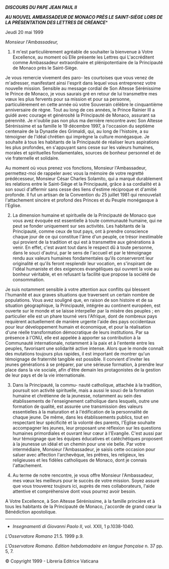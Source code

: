 ***DISCOURS DU PAPE JEAN PAUL II***

***AU NOUVEL AMBASSADEUR DE MONACO PRÈS LE SAINT-SIÈGE LORS DE LA PRÉSENTATION DES LETTRES DE CRÉANCE****

Jeudi 20 mai 1999

*Monsieur l'Ambassadeur,*

1. Il m'est particulièrement agréable de souhaiter la bienvenue à Votre Excellence, au moment où Elle présente les Lettres qui L'accréditent comme Ambassadeur extraordinaire et plénipotentiaire de la Principauté de Monaco près le Saint-Siège.

Je vous remercie vivement des paro- les courtoises que vous venez de m'adresser, manifestant ainsi l'esprit dans lequel vous entreprenez votre nouvelle mission. Sensible au message cordial de Son Altesse Sérénissime le Prince de Monaco, je vous saurais gré en retour de lui transmettre mes vœux les plus fervents pour sa mission et pour sa personne, particulièrement en cette année où votre Souverain célèbre le cinquantième anniversaire de règne. Tout au long de ces années, le Prince Rainier III a guidé avec courage et générosité la Principauté de Monaco, assurant sa pérennité. Je n'oublie pas non plus ma dernière rencontre avec Son Altesse Sérénissime et sa famille le 19 décembre 1997, à l'occasion du septième centenaire de la Dynastie des Grimaldi, qui, au long de l'histoire, a su témoigner de l'idéal chrétien qui imprègne la culture monégasque. Je souhaite à tous les habitants de la Principauté de réaliser leurs aspirations les plus profondes, en s'appuyant sans cesse sur les valeurs humaines, morales et spirituelles fondamentales, sources de bonheur personnel et de vie fraternelle et solidaire.

Au moment où vous prenez vos fonctions, Monsieur l'Ambassadeur, permettez-moi de rappeler avec vous la mémoire de votre regretté prédécesseur, Monsieur César Charles Solamito, qui a marqué durablement les relations entre le Saint-Siège et la Principauté, grâce à sa cordialité et à son souci d'affermir sans cesse des liens d'estime réciproque et d'amitié profonde. Il fut un artisan de la Convention du 25 juillet 1981 qui renouvelait l'attachement sincère et profond des Princes et du Peuple monégasque à l'Eglise.

2. La dimension humaine et spirituelle de la Principauté de Monaco que vous avez évoquée est essentielle à toute communauté humaine, qui ne peut se fonder uniquement sur ses activités. Les habitants de la Principauté, comme ceux de tout pays, ont à prendre conscience chaque jour de ce qui constitue l'âme d'un peuple, ce trésor inestimable qui provient de la tradition et qui est à transmettre aux générations à venir. En effet, c'est avant tout dans le respect dû à toute personne, dans le souci d'autrui, par le sens de l'accueil et par le témoignage rendu aux valeurs humaines fondamentales qu'ils conserveront leur originalité et qu'ils feront resplendir leur vocation, en s'inspirant de l'idéal humaniste et des exigences évangéliques qui ouvrent la voie au bonheur véritable, et en refusant la facilité que propose la société de consommation.

Je suis notamment sensible à votre attention aux conflits qui blessent l'humanité et aux graves situations que traversent un certain nombre de populations. Vous avez souligné que, en raison de son histoire et de sa situation géographique, la Principauté, intégrée au continent européen, est ouverte sur le monde et se laisse interpeller par la misère des peuples ; en particulier elle est un phare tourné vers l'Afrique, dont de nombreux pays requièrent actuellement de manière urgente l'aide des pays occidentaux pour leur développement humain et économique, et pour la réalisation d'une réelle transformation démocratique de leurs institutions. Par sa présence à l'ONU, elle est appelée à apporter sa contribution à la Communauté internationale, notamment à la paix et à l'entente entre les peuples, favorisant une solidarité active intense. Alors que le monde connaît des mutations toujours plus rapides, il est important de montrer qu'un témoignage de fraternité tangible est possible. Il convient d'inviter les jeunes générations à se préparer, par une sérieuse formation, à prendre leur place dans la vie sociale, afin d'être demain les protagonistes de la gestion de leur pays et de la vie internationale.

3. Dans la Principauté, la commu- nauté catholique, attachée à la tradition, poursuit son activité spirituelle, mais a aussi le souci de la formation humaine et chrétienne de la jeunesse, notamment au sein des établissements de l'enseignement catholique dans lesquels, outre une formation de qualité, est assurée une transmission des valeurs essentielles à la maturation et à l'édification de la personnalité de chaque jeune. De même, dans les établissements publics, tout en respectant leur spécificité et la volonté des parents, l'Eglise souhaite accompagner les jeunes, leur proposant une réflexion sur les questions humaines primordiales et ouvrant leur cœur à l'Evangile. C'est aussi par leur témoignage que les équipes éducatives et catéchétiques proposent à la jeunesse un idéal et un chemin pour une vie belle. Par votre intermédiaire, Monsieur l'Ambassadeur, je saisis cette occasion pour saluer avec affection l'archevêque, les prêtres, les religieux, les religieuses et les fidèles catholiques de Monaco, dont je connais l'attachement.

4. Au terme de notre rencontre, je vous offre Monsieur l'Ambassadeur, mes vœux les meilleurs pour le succès de votre mission. Soyez assuré que vous trouverez toujours ici, auprès de mes collaborateurs, l'aide attentive et compréhensive dont vous pourrez avoir besoin.

A Votre Excellence, à Son Altesse Sérénissime, à la famille princière et à tous les habitants de la Principauté de Monaco, j'accorde de grand cœur la Bénédiction apostolique.

* * *

* *Insegnamenti di Giovanni Paolo II*, vol. XXII, 1 p.1038-1040.

*L’Osservatore Romano* 21.5. 1999 p.9.

*L'Osservatore Romano. Edition hebdomadaire en langue française* n. 37 pp. 5, 7.

© Copyright 1999 - Libreria Editrice Vaticana